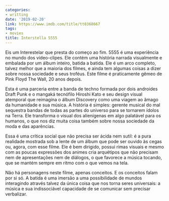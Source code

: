 ```yaml
---
categories:
- writting
date: '2019-02-20'
link: https://www.imdb.com/title/tt0368667
tags:
- movies
title: Interstella 5555
---
```


Eis um Interestelar que presta do começo ao fim. 5555 é uma experiência no mundo dos vídeo-clipes. Ele contém uma história narrada visualmente e embalada por um álbum inteiro, batida a batida. Ele é um arco completo, talvez melhor que a maioria dos filmes, e ainda tem algumas coisas a dizer sobre nossa sociedade e seus troféus. Este filme é praticamente gêmeo de Pink Floyd The Wall, 20 anos depois.

Esta é uma parceria entre a banda de techno formada por dois androides Draft Punk e o mangaká tecnófilo Hiroshi Kato e seu design visual atemporal que reimagina o álbum Discovery como uma viagem ao âmago da humanidade e sua música. A história é simples: gerente musical do mal sequestra bandas de todas as partes do universo para se tornarem ídolos na Terra. Ele transforma o visual dos alienígenas em algo palatável para os humanos, o que nos diz muita coisa também sobre nossa sociedade da moda e das aparências.

Essa é uma crítica social que não precisa ser ácida nem sutil: é a pura realidade mostrada sob a lente de um álbum que pode ser ouvido às cegas ou, agora, com esse filme. Ele é bem dirigido, possui rimas visuais e mesmo com as poucas expressões dos animes cria arquétipos que não precisam nem de apresentações nem de diálogos, o que favorece a música tocando, que se mantém sempre em ritmo com o que vemos na tela.

Não há personagens neste filme, apenas conceitos. E os conceitos falam por si só. A batida é uma imersão a uma possibilidade de mundos interagindo através talvez da única coisa que nos torna seres universais: a música e sua indissociável capacidade de se comunicar sem precisar verbalizar.